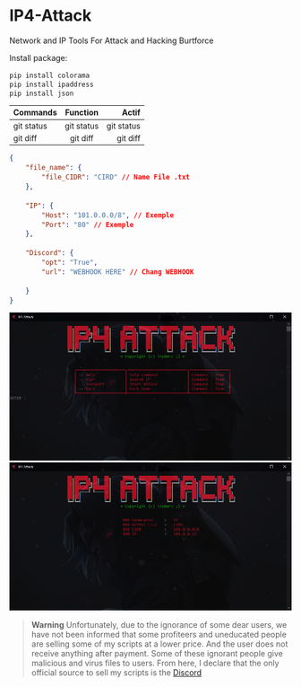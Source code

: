 # IP4-Attack
Network and IP Tools For Attack and Hacking Burtforce

Install package:
```
pip install colorama
pip install ipaddress
pip install json
````

| Commands | Function | Actif |
| :---         |     :---:      |          ---: |
| git status   | git status     | git status    |
| git diff     | git diff       | git diff      |

```json
{
    "file_name": {
        "file_CIDR": "CIRD" // Name File .txt
    },

    "IP": {
        "Host": "101.0.0.0/8", // Exemple
        "Port": "80" // Exemple
    },

    "Discord": {
        "opt": "True",
        "url": "WEBHOOK HERE" // Chang WEBHOOK
        
    }
}
```


![](https://github.com/TryWarzFiles/IP4-Attack/blob/main/img/screen1.PNG)
![](https://github.com/TryWarzFiles/IP4-Attack/blob/main/img/screen2.PNG)


> **Warning**
> Unfortunately, due to the ignorance of some dear users, we have not been informed that some profiteers and uneducated people are selling some of my scripts at a lower price. And the user does not receive anything after payment. Some of these ignorant people give malicious and virus files to users. From here, I declare that the only official source to sell my scripts is the [Discord](https://discord.gg/Erz8X9ypMq)
